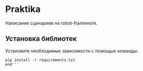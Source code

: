 # Praktika

Написание сценариев на robot-framework.

## Установка библиотек

Установите необходимые зависимости с помощью команды:
```
pip install -r requirements.txt
end'''

